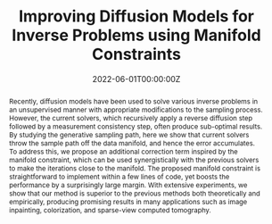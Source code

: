 ---
title: "Improving Diffusion Models for Inverse Problems using Manifold Constraints"

# Authors
# If you created a profile for a user (e.g. the default `admin` user), write the username (folder name) here 
# and it will be replaced with their full name and linked to their profile.
authors:
- admin
- Byeongsu Sim
- Dohoon Ryu
- Jong Chul Ye

# Author notes (optional)
author_notes:
- "Equal contribution"
- "Equal contribution"

date: "2022-06-01T00:00:00Z"
doi: ""

# Schedule page publish date (NOT publication's date).
publishDate: "2022-06-01T00:00:00Z"

# Publication type.
# Legend: 0 = Uncategorized; 1 = Conference paper; 2 = Journal article;
# 3 = Preprint / Working Paper; 4 = Report; 5 = Book; 6 = Book section;
# 7 = Thesis; 8 = Patent
publication_types: ["3"]

# Publication name and optional abbreviated publication name.
publication: In ArXiv
publication_short: In ArXiv

abstract: Recently, diffusion models have been used to solve various  inverse problems in an unsupervised manner with appropriate modifications to the sampling process. However, the current solvers, which recursively apply a reverse diffusion step followed by  a measurement consistency step, often produce sub-optimal results. By studying the generative sampling path, here we show that current solvers throw the sample path off the data manifold, and hence the error accumulates. To address this, we propose an additional correction term  inspired by the manifold constraint, which  can be used synergistically with the previous solvers to make the iterations close to the manifold. The proposed manifold constraint is straightforward to implement within a few lines of code, yet boosts the performance by a surprisingly large margin. With extensive experiments, we show that our method is superior to the previous methods both theoretically and empirically, producing promising results in many applications such as image inpainting, colorization, and sparse-view computed tomography.

# Summary. An optional shortened abstract.
summary: Manifold constraint dramatically improves the performance of unsupervised inverse problem solving using diffusion models.

tags: [Diffusion model, Inverse problem, Manifold constraint]

# Display this page in the Featured widget?
featured: true

# Custom links (uncomment lines below)
# links:
# - name: Custom Link
#   url: http://example.org

url_pdf: 'https://arxiv.org/abs/2206.00941'
url_code: ''
url_dataset: ''
url_poster: ''
url_project: ''
url_slides: ''
url_source: ''
url_video: ''

# Featured image
# To use, add an image named `featured.jpg/png` to your page's folder. 
image:
  caption: 'Image credit: Hyungjin Chung'
  focal_point: ""
  preview_only: false

# Associated Projects (optional).
#   Associate this publication with one or more of your projects.
#   Simply enter your project's folder or file name without extension.
#   E.g. `internal-project` references `content/project/internal-project/index.md`.
#   Otherwise, set `projects: []`.
projects:
- []

# Slides (optional).
#   Associate this publication with Markdown slides.
#   Simply enter your slide deck's filename without extension.
#   E.g. `slides: "example"` references `content/slides/example/index.md`.
#   Otherwise, set `slides: ""`.
slides: ""
---